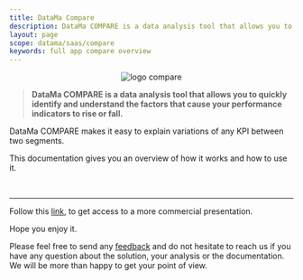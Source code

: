 ```yaml
---
title: DataMa Compare
description: DataMa COMPARE is a data analysis tool that allows you to quickly identify and understand the factors that cause your performance indicators to rise or fall.
layout: page
scope: datama/saas/compare
keywords: full app compare overview
---
```


<center><img src="{{site.url}}/{{site.baseurl}}/core_app/new/images/compare_icon.jpg" alt="logo compare" /></center>

> **DataMa COMPARE is a data analysis tool that allows you to quickly identify and understand the factors that cause your performance indicators to rise or fall.**

DataMa COMPARE makes it easy to explain variations of any KPI between two segments.

This documentation gives you an overview of how it works and how to use it.

<br>

---------------------

Follow this [link](https://www.datama.io/datama_compare/), to get access to a more commercial presentation.

Hope you enjoy it.

Please feel free to send any [feedback](https://datama.io/lets-talk/) and do not hesitate to reach us if you have any question about the solution, your analysis or the documentation. We will be more than happy to get your point of view.
